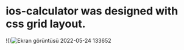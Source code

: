 # ios-calculator was designed with css grid layout.
!()![Ekran görüntüsü 2022-05-24 133652](https://user-images.githubusercontent.com/99739515/170013427-5fe84148-559d-4524-ad61-522cfca23e9a.png)


